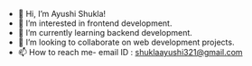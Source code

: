 - 👋 Hi, I’m Ayushi Shukla!
- 👀 I’m interested in frontend development.
- 🌱 I’m currently learning backend development.
- 💞️ I’m looking to collaborate on web development projects.
- 📫 How to reach me- email ID : shuklaayushi321@gmail.com

<!---
AS321654/AS321654 is a ✨ special ✨ repository because its `README.md` (this file) appears on your GitHub profile.
You can click the Preview link to take a look at your changes.
--->
